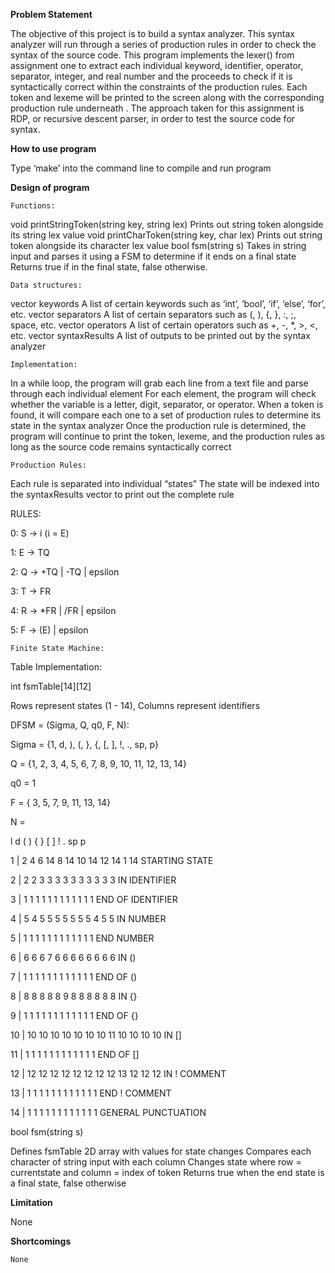 **Problem Statement**


The objective of this project is to build a syntax analyzer. This syntax analyzer will run through a series of production rules in order to check the syntax of the source code. This program implements the lexer() from assignment one to extract each individual keyword, identifier, operator, separator, integer, and real number and the proceeds to check if it is syntactically correct within the constraints of the production rules. Each token and lexeme will be printed to the screen along with the corresponding production rule underneath . The approach taken for this assignment is RDP, or recursive descent parser, in order to test the source code for syntax.


**How to use program**


Type ‘make’ into the command line to compile and run program


**Design of program**



	Functions:
void printStringToken(string key, string lex)
Prints out string token alongside its string lex value
void printCharToken(string key, char lex)
Prints out string token alongside its character lex value
bool fsm(string s)
Takes in string input and parses it using a FSM to determine if it ends on a final state
Returns true if in the final state, false otherwise.

	Data structures:
vector<string> keywords
A list of certain keywords such as ‘int’, ‘bool’, ‘if’, ‘else’, ‘for’, etc.
vector<char> separators
A list of certain separators such as (, ), {, }, :, ;, space, etc.
vector<char> operators
A list of certain operators such as +, -, *, >, <, etc.
vector<string> syntaxResults
A list of outputs to be printed out by the syntax analyzer

	Implementation:
In a while loop, the program will grab each line from a text file and parse through each individual element
For each element, the program will check whether the variable is a letter, digit, separator, or operator.
When a token is found, it will compare each one to a set of production rules to determine its state in the syntax analyzer
Once the production rule is determined, the program will continue to print the token, lexeme, and the production rules as long as the source code remains syntactically correct

	Production Rules:
Each rule is separated into individual “states”
The state will be indexed into the syntaxResults vector to print out the complete rule

RULES:

0: S → i  (i = E)

1: E → TQ

2: Q → +TQ | -TQ | epsilon

3: T → FR

4: R → *FR | /FR | epsilon

5: F → (E) | epsilon

	Finite State Machine:
Table Implementation:

int fsmTable[14][12]

Rows represent states (1 - 14),  Columns represent identifiers

DFSM = (Sigma, Q, q0, F, N):

Sigma = {1, d, ), (, }, {, [, ], !, ., sp, p}

Q = {1, 2, 3, 4, 5, 6, 7, 8, 9, 10, 11, 12, 13, 14}

q0 = 1

F = { 3, 5, 7, 9, 11, 13, 14}

N = 

l  d  (  )  {  }  [  ]  !  .  sp p

1  | 	2  4  6  14 8  14 10 14 12 14 1 14	STARTING STATE

2  |  2  2  3  3  3  3  3  3  3  3  3  3 	IN IDENTIFIER

3  |  1  1  1  1  1  1  1  1  1  1  1  1	END OF IDENTIFIER

4  |  5  4  5  5  5  5  5  5  5  4  5  5	IN NUMBER

5  |  1  1  1  1  1  1  1  1  1  1  1  1	END NUMBER

6  |  6  6  6  7  6  6  6  6  6  6  6  6	IN ()

7  |  1  1  1  1  1  1  1  1  1  1  1  1	END OF ()

8  |  8  8  8  8  8  9  8  8  8  8  8  8	IN {}

9  |  1  1  1  1  1  1  1  1  1  1  1  1	END OF {}

10 |  10 10 10 10 10 10 10 11 10 10 10 10	IN []

11 |  1  1  1  1  1  1  1  1  1  1  1  1	END OF []

12 |  12 12 12 12 12 12 12 12 13 12 12 12	IN ! COMMENT

13 |  1  1  1  1  1  1  1  1  1  1  1  1	END ! COMMENT

14 |  1  1  1  1  1  1  1  1  1  1  1  1	GENERAL PUNCTUATION

bool fsm(string s)

Defines fsmTable 2D array with values for state changes
Compares each character of string input with each column
Changes state where row = currentstate and column = index of token
Returns true when the end state is a final state, false otherwise

**Limitation**

None

**Shortcomings**

	None
